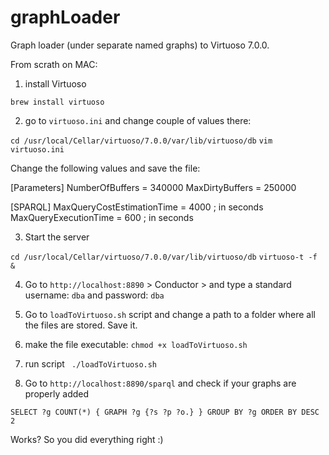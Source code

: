 graphLoader
===========

Graph loader (under separate named graphs) to Virtuoso 7.0.0.

From scrath on MAC:

1) install Virtuoso

```brew install virtuoso```

2) go to ```virtuoso.ini``` and change couple of values there:

```cd /usr/local/Cellar/virtuoso/7.0.0/var/lib/virtuoso/db```
```vim virtuoso.ini```

Change the following values and save the file:

[Parameters]
NumberOfBuffers          = 340000
MaxDirtyBuffers          = 250000

[SPARQL]
MaxQueryCostEstimationTime 	= 4000	; in seconds
MaxQueryExecutionTime      	= 600	; in seconds

3) Start the server

```cd /usr/local/Cellar/virtuoso/7.0.0/var/lib/virtuoso/db```
```virtuoso-t -f &``` 

4) Go to ```http://localhost:8890``` > Conductor > and type a standard username: ```dba``` and password: ```dba```

5) Go to ```loadToVirtuoso.sh``` script and change a path to a folder where all the files are stored. Save it. 

6) make the file executable: ```chmod +x loadToVirtuoso.sh```

7) run script
``` ./loadToVirtuoso.sh```

8) Go to ```http://localhost:8890/sparql``` and check if your graphs are properly added

```SELECT ?g COUNT(*) { GRAPH ?g {?s ?p ?o.} } GROUP BY ?g ORDER BY DESC 2```

Works? So you did everything right :)
